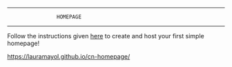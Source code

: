 ----------------------------------------------
                    HOMEPAGE
----------------------------------------------


Follow the instructions given [here](https://github.com/martin-martin/cn-homepage)
to create and host your first simple homepage!

https://lauramayol.github.io/cn-homepage/
